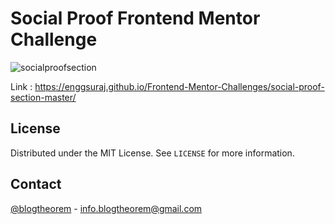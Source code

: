 # Social Proof Frontend Mentor Challenge

![socialproofsection](https://user-images.githubusercontent.com/6918020/97955783-038cea80-1dcd-11eb-93c2-957a5356c89f.png)

Link : https://enggsuraj.github.io/Frontend-Mentor-Challenges/social-proof-section-master/

<!-- LICENSE -->

## License

Distributed under the MIT License. See `LICENSE` for more information.

<!-- CONTACT -->

## Contact

[@blogtheorem](https://www.instagram.com/blogtheorem) - info.blogtheorem@gmail.com
